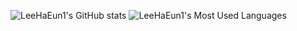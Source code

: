 ![LeeHaEun1's GitHub stats](https://github-readme-stats.vercel.app/api?username=LeeHaEun1&show_icons=true&&bg_color=30,e96443,904e95&title_color=fff&text_color=fff)
![LeeHaEun1's Most Used Languages](https://github-readme-stats.vercel.app/api/top-langs/?username=LeeHaEun1&layout=compact&&bg_color=30,e96443,904e95&title_color=fff&text_color=fff)
